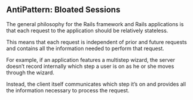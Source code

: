 ## AntiPattern: Bloated Sessions

The general philosophy for the Rails framework and Rails applications is that each request to the application should be relatively stateless. 

This means that each request is independent of prior and future requests and contains all the information needed to perform that request.

For example, if an application features a multistep wizard, the server doesn’t
record internally which step a user is on as he or she moves through the wizard.

Instead, the client itself communicates which step it’s on and provides all the information necessary to process the request.
